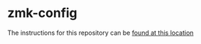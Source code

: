 # zmk-config
The instructions for this repository can be [found at this location](https://zmk.dev/docs/user-setup)

